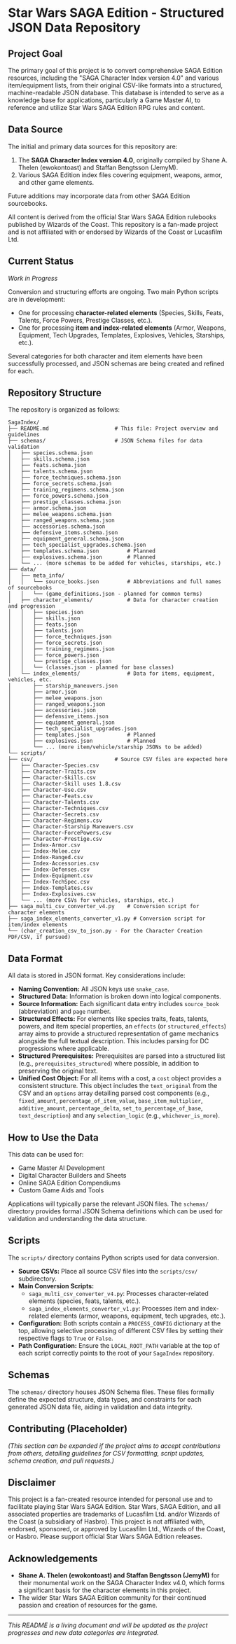 # Star Wars SAGA Edition - Structured JSON Data Repository

## Project Goal

The primary goal of this project is to convert comprehensive SAGA Edition resources, including the "SAGA Character Index version 4.0" and various item/equipment lists, from their original CSV-like formats into a structured, machine-readable JSON database. This database is intended to serve as a knowledge base for applications, particularly a Game Master AI, to reference and utilize Star Wars SAGA Edition RPG rules and content.

## Data Source

The initial and primary data sources for this repository are:
1.  The **SAGA Character Index version 4.0**, originally compiled by Shane A. Thelen (ewokontoast) and Staffan Bengtsson (JemyM).
2.  Various SAGA Edition index files covering equipment, weapons, armor, and other game elements.

Future additions may incorporate data from other SAGA Edition sourcebooks.

All content is derived from the official Star Wars SAGA Edition rulebooks published by Wizards of the Coast. This repository is a fan-made project and is not affiliated with or endorsed by Wizards of the Coast or Lucasfilm Ltd.

## Current Status

*Work in Progress*

Conversion and structuring efforts are ongoing. Two main Python scripts are in development:
* One for processing **character-related elements** (Species, Skills, Feats, Talents, Force Powers, Prestige Classes, etc.).
* One for processing **item and index-related elements** (Armor, Weapons, Equipment, Tech Upgrades, Templates, Explosives, Vehicles, Starships, etc.).

Several categories for both character and item elements have been successfully processed, and JSON schemas are being created and refined for each.

## Repository Structure

The repository is organized as follows:
```
SagaIndex/
├── README.md                     # This file: Project overview and guidelines
├── schemas/                      # JSON Schema files for data validation
│   ├── species.schema.json
│   ├── skills.schema.json
│   ├── feats.schema.json
│   ├── talents.schema.json
│   ├── force_techniques.schema.json
│   ├── force_secrets.schema.json
│   ├── training_regimens.schema.json
│   ├── force_powers.schema.json
│   ├── prestige_classes.schema.json
│   ├── armor.schema.json
│   ├── melee_weapons.schema.json
│   ├── ranged_weapons.schema.json
│   ├── accessories.schema.json
│   ├── defensive_items.schema.json
│   ├── equipment_general.schema.json
│   ├── tech_specialist_upgrades.schema.json
│   ├── templates.schema.json         # Planned
│   ├── explosives.schema.json        # Planned
│   └── ... (more schemas to be added for vehicles, starships, etc.)
├── data/
│   ├── meta_info/
│   │   └── source_books.json         # Abbreviations and full names of sourcebooks
│   │   └── (game_definitions.json - planned for common terms)
│   ├── character_elements/           # Data for character creation and progression
│   │   ├── species.json
│   │   ├── skills.json
│   │   ├── feats.json
│   │   ├── talents.json
│   │   ├── force_techniques.json
│   │   ├── force_secrets.json
│   │   ├── training_regimens.json
│   │   ├── force_powers.json
│   │   └── prestige_classes.json
│   │   └── (classes.json - planned for base classes)
│   └── index_elements/               # Data for items, equipment, vehicles, etc.
│       ├── starship_maneuvers.json
│       ├── armor.json
│       ├── melee_weapons.json
│       ├── ranged_weapons.json
│       ├── accessories.json
│       ├── defensive_items.json
│       ├── equipment_general.json
│       ├── tech_specialist_upgrades.json
│       ├── templates.json            # Planned
│       ├── explosives.json           # Planned
│       └── ... (more item/vehicle/starship JSONs to be added)
└── scripts/
├── csv/                          # Source CSV files are expected here
│   ├── Character-Species.csv
│   ├── Character-Traits.csv
│   ├── Character-Skills.csv
│   ├── Character-Skill uses 1.8.csv
│   ├── Character-Use.csv
│   ├── Character-Feats.csv
│   ├── Character-Talents.csv
│   ├── Character-Techniques.csv
│   ├── Character-Secrets.csv
│   ├── Character-Regimens.csv
│   ├── Character-Starship Maneuvers.csv
│   ├── Character-ForcePowers.csv
│   ├── Character-Prestige.csv
│   ├── Index-Armor.csv
│   ├── Index-Melee.csv
│   ├── Index-Ranged.csv
│   ├── Index-Accessories.csv
│   ├── Index-Defenses.csv
│   ├── Index-Equipment.csv
│   ├── Index-TechSpec.csv
│   ├── Index-Templates.csv
│   ├── Index-Explosives.csv
│   └── ... (more CSVs for vehicles, starships, etc.)
├── saga_multi_csv_converter_v4.py    # Conversion script for character elements
├── saga_index_elements_converter_v1.py # Conversion script for item/index elements
└── (char_creation_csv_to_json.py - For the Character Creation PDF/CSV, if pursued)
```
## Data Format

All data is stored in JSON format. Key considerations include:

* **Naming Convention:** All JSON keys use `snake_case`.
* **Structured Data:** Information is broken down into logical components.
* **Source Information:** Each significant data entry includes `source_book` (abbreviation) and `page` number.
* **Structured Effects:** For elements like species traits, feats, talents, powers, and item special properties, an `effects` (or `structured_effects`) array aims to provide a structured representation of game mechanics alongside the full textual description. This includes parsing for DC progressions where applicable.
* **Structured Prerequisites:** Prerequisites are parsed into a structured list (e.g., `prerequisites_structured`) where possible, in addition to preserving the original text.
* **Unified Cost Object:** For all items with a cost, a `cost` object provides a consistent structure. This object includes the `text_original` from the CSV and an `options` array detailing parsed cost components (e.g., `fixed_amount`, `percentage_of_item_value`, `base_item_multiplier`, `additive_amount`, `percentage_delta`, `set_to_percentage_of_base`, `text_description`) and any `selection_logic` (e.g., `whichever_is_more`).

## How to Use the Data

This data can be used for:
* Game Master AI Development
* Digital Character Builders and Sheets
* Online SAGA Edition Compendiums
* Custom Game Aids and Tools

Applications will typically parse the relevant JSON files. The `schemas/` directory provides formal JSON Schema definitions which can be used for validation and understanding the data structure.

## Scripts

The `scripts/` directory contains Python scripts used for data conversion.

* **Source CSVs:** Place all source CSV files into the `scripts/csv/` subdirectory.
* **Main Conversion Scripts:**
    * `saga_multi_csv_converter_v4.py`: Processes character-related elements (species, feats, talents, etc.).
    * `saga_index_elements_converter_v1.py`: Processes item and index-related elements (armor, weapons, equipment, tech upgrades, etc.).
* **Configuration:** Both scripts contain a `PROCESS_CONFIG` dictionary at the top, allowing selective processing of different CSV files by setting their respective flags to `True` or `False`.
* **Path Configuration:** Ensure the `LOCAL_ROOT_PATH` variable at the top of each script correctly points to the root of your `SagaIndex` repository.

## Schemas

The `schemas/` directory houses JSON Schema files. These files formally define the expected structure, data types, and constraints for each generated JSON data file, aiding in validation and data integrity.

## Contributing (Placeholder)

*(This section can be expanded if the project aims to accept contributions from others, detailing guidelines for CSV formatting, script updates, schema creation, and pull requests.)*

## Disclaimer

This project is a fan-created resource intended for personal use and to facilitate playing Star Wars SAGA Edition. Star Wars, SAGA Edition, and all associated properties are trademarks of Lucasfilm Ltd. and/or Wizards of the Coast (a subsidiary of Hasbro). This project is not affiliated with, endorsed, sponsored, or approved by Lucasfilm Ltd., Wizards of the Coast, or Hasbro. Please support official Star Wars SAGA Edition releases.

## Acknowledgements

* **Shane A. Thelen (ewokontoast) and Staffan Bengtsson (JemyM)** for their monumental work on the SAGA Character Index v4.0, which forms a significant basis for the character elements in this project.
* The wider Star Wars SAGA Edition community for their continued passion and creation of resources for the game.

---

*This README is a living document and will be updated as the project progresses and new data categories are integrated.*
